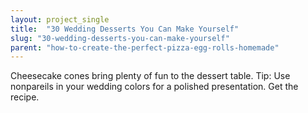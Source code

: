 ```yaml
---
layout: project_single
title:  "30 Wedding Desserts You Can Make Yourself"
slug: "30-wedding-desserts-you-can-make-yourself"
parent: "how-to-create-the-perfect-pizza-egg-rolls-homemade"
---
```

Cheesecake cones bring plenty of fun to the dessert table. Tip: Use nonpareils in your wedding colors for a polished presentation. Get the recipe.